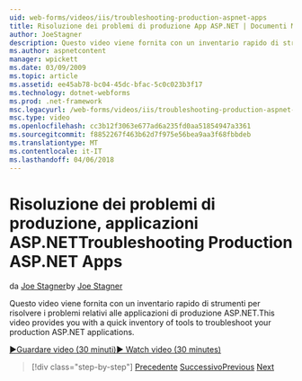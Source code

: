 ```yaml
---
uid: web-forms/videos/iis/troubleshooting-production-aspnet-apps
title: Risoluzione dei problemi di produzione App ASP.NET | Documenti Microsoft
author: JoeStagner
description: Questo video viene fornita con un inventario rapido di strumenti per risolvere i problemi relativi alle applicazioni di produzione ASP.NET.
ms.author: aspnetcontent
manager: wpickett
ms.date: 03/09/2009
ms.topic: article
ms.assetid: ee45ab78-bc04-45dc-bfac-5c0c023b3f17
ms.technology: dotnet-webforms
ms.prod: .net-framework
msc.legacyurl: /web-forms/videos/iis/troubleshooting-production-aspnet-apps
msc.type: video
ms.openlocfilehash: cc3b12f3063e677ad6a235fd0aa51854947a3361
ms.sourcegitcommit: f8852267f463b62d7f975e56bea9aa3f68fbbdeb
ms.translationtype: MT
ms.contentlocale: it-IT
ms.lasthandoff: 04/06/2018
---
```

<a name="troubleshooting-production-aspnet-apps"></a><span data-ttu-id="4de02-103">Risoluzione dei problemi di produzione, applicazioni ASP.NET</span><span class="sxs-lookup"><span data-stu-id="4de02-103">Troubleshooting Production ASP.NET Apps</span></span>
====================
<span data-ttu-id="4de02-104">da [Joe Stagner](https://github.com/JoeStagner)</span><span class="sxs-lookup"><span data-stu-id="4de02-104">by [Joe Stagner](https://github.com/JoeStagner)</span></span>

<span data-ttu-id="4de02-105">Questo video viene fornita con un inventario rapido di strumenti per risolvere i problemi relativi alle applicazioni di produzione ASP.NET.</span><span class="sxs-lookup"><span data-stu-id="4de02-105">This video provides you with a quick inventory of tools to troubleshoot your production ASP.NET applications.</span></span>

[<span data-ttu-id="4de02-106">&#9654;Guardare video (30 minuti)</span><span class="sxs-lookup"><span data-stu-id="4de02-106">&#9654; Watch video (30 minutes)</span></span>](https://channel9.msdn.com/Blogs/ASP-NET-Site-Videos/troubleshooting-production-aspnet-apps)

> [!div class="step-by-step"]
> <span data-ttu-id="4de02-107">[Precedente](feature-specific-delegated-management.md)
> [Successivo](creating-a-site-with-iis7-manager.md)</span><span class="sxs-lookup"><span data-stu-id="4de02-107">[Previous](feature-specific-delegated-management.md)
[Next](creating-a-site-with-iis7-manager.md)</span></span>
